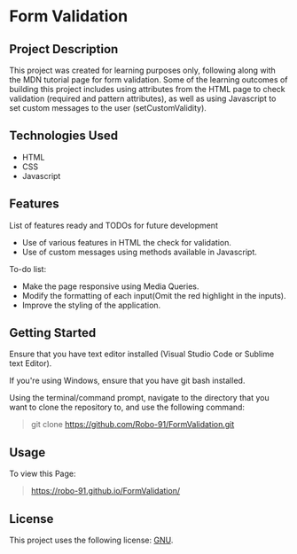 # Form Validation

## Project Description

This project was created for learning purposes only, following along with the MDN tutorial page for form validation. Some of the learning outcomes of building this project includes using attributes from the HTML page to check validation (required and pattern attributes), as well as using Javascript to set custom messages to the user (setCustomValidity).

## Technologies Used

* HTML
* CSS
* Javascript

## Features

List of features ready and TODOs for future development
* Use of various features in HTML the check for validation.
* Use of custom messages using methods available in Javascript.

To-do list:
* Make the page responsive using Media Queries.
* Modify the formatting of each input(Omit the red highlight in the inputs).
* Improve the styling of the application.

## Getting Started
   
Ensure that you have text editor installed (Visual Studio Code or Sublime text Editor).

If you're using Windows, ensure that you have git bash installed.

Using the terminal/command prompt, navigate to the directory that you want to clone the repository to, and use the following command:

> git clone https://github.com/Robo-91/FormValidation.git

## Usage

To view this Page:

> https://robo-91.github.io/FormValidation/ 

## License

This project uses the following license: [GNU](https://www.gnu.org/licenses/gpl-3.0.en.html).
